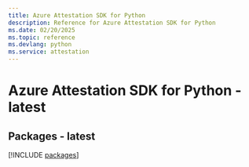 ```yaml
---
title: Azure Attestation SDK for Python
description: Reference for Azure Attestation SDK for Python
ms.date: 02/20/2025
ms.topic: reference
ms.devlang: python
ms.service: attestation
---
```

# Azure Attestation SDK for Python - latest
## Packages - latest
[!INCLUDE [packages](attestation-index.md)]
